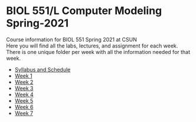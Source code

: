 # BIOL 551/L Computer Modeling Spring-2021
Course information for BIOL 551 Spring 2021 at CSUN  
Here you will find all the labs, lectures, and assignment for each week.  
There is one unique folder per week with all the information needed for that week.

- [Syllabus and Schedule](https://github.com/Biol551-CSUN/Spring-2021/tree/main/Syllabus_and_Schedule)
- [Week 1](https://github.com/Biol551-CSUN/Spring-2021/tree/main/Week_1)
- [Week 2](https://github.com/Biol551-CSUN/Spring-2021/tree/main/Week_2)
- [Week 3](https://github.com/Biol551-CSUN/Spring-2021/tree/main/Week_3)
- [Week 4](https://github.com/Biol551-CSUN/Spring-2021/tree/main/Week_4)  
- [Week 5](https://github.com/Biol551-CSUN/Spring-2021/tree/main/Week_5)  
- [Week 6](https://github.com/Biol551-CSUN/Spring-2021/tree/main/Week_6) 
- [Week 7](https://github.com/Biol551-CSUN/Spring-2021/tree/main/Week_7) 
